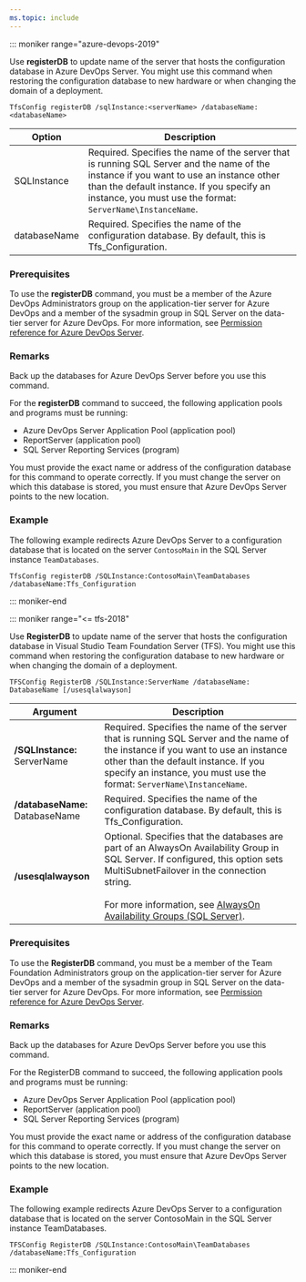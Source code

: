 ```yaml
---
ms.topic: include
---
```


::: moniker range="azure-devops-2019"

Use **registerDB** to update name of the server that hosts the configuration database in Azure DevOps Server.
You might use this command when restoring the configuration database to new hardware or when changing the domain of a deployment.

```
TfsConfig registerDB /sqlInstance:<serverName> /databaseName:<databaseName>
```

|Option|Description|
|---|---|
|SQLInstance|Required. Specifies the name of the server that is running SQL Server and the name of the instance if you want to use an instance other than the default instance. If you specify an instance, you must use the format: `ServerName\InstanceName`.|
|databaseName|Required. Specifies the name of the configuration database. By default, this is Tfs_Configuration.|

### Prerequisites

To use the **registerDB** command, you must be a member of the Azure DevOps Administrators group on the application-tier server for Azure DevOps and a member of the sysadmin group in SQL Server on the data-tier server for Azure DevOps.
For more information, see [Permission reference for Azure DevOps Server](/azure/devops/security/permissions).

### Remarks

Back up the databases for Azure DevOps Server before you use this command.

For the **registerDB** command to succeed, the following application pools and programs must be running:

- Azure DevOps Server Application Pool (application pool)
- ReportServer (application pool)
- SQL Server Reporting Services (program)

You must provide the exact name or address of the configuration database for this command to operate correctly.
If you must change the server on which this database is stored, you must ensure that Azure DevOps Server points to the new location.

### Example

The following example redirects Azure DevOps Server to a configuration database that is located on the server `ContosoMain` in the SQL Server instance `TeamDatabases`.

```
TfsConfig registerDB /SQLInstance:ContosoMain\TeamDatabases /databaseName:Tfs_Configuration
```

::: moniker-end

::: moniker range="<= tfs-2018"

Use **RegisterDB** to update name of the server that hosts the configuration database in Visual Studio Team Foundation Server (TFS).
You might use this command when restoring the configuration database to new hardware or when changing the domain of a deployment.

	TFSConfig RegisterDB /SQLInstance:ServerName /databaseName: DatabaseName [/usesqlalwayson]

<table>
	<thead>
		<tr>
			<th>Argument</th>
			<th>Description</th>
		</tr>
	</thead>
	<tbody>
		<tr>
			<td><strong>/SQLInstance:</strong> ServerName</td>
			<td>
				Required. Specifies the name of the server that is running SQL Server and the name of the instance
				if you want to use an instance other than the default instance.
                If you specify an instance, you must use the format: <code>ServerName\InstanceName</code>.
			</td>
		</tr>
		<tr>
			<td><strong>/databaseName:</strong> DatabaseName</td>
			<td>Required. Specifies the name of the configuration database. By default, this is Tfs_Configuration.</td>
		</tr>
		<tr>
			<td><strong>/usesqlalwayson</strong></td>
			<td>
				Optional. Specifies that the databases are part of an AlwaysOn Availability Group in SQL Server.
				If configured, this option sets MultiSubnetFailover in the connection string.<br/><br/>
				For more information, see <a href="http://msdn.microsoft.com/library/hh510230.aspx">AlwaysOn Availability Groups (SQL Server)</a>.
			</td>
		</tr>
	</tbody>
</table>

### Prerequisites

To use the **RegisterDB** command, you must be a member of the Team Foundation Administrators group on the application-tier server
for Azure DevOps and a member of the sysadmin group in SQL Server on the data-tier server for Azure DevOps.
For more information, see [Permission reference for Azure DevOps Server](/azure/devops/security/permissions).

### Remarks

Back up the databases for Azure DevOps Server before you use this command.

For the RegisterDB command to succeed, the following application pools and programs must be running:

-   Azure DevOps Server Application Pool (application pool)
-   ReportServer (application pool)
-   SQL Server Reporting Services (program)

You must provide the exact name or address of the configuration database for this command to operate correctly.
If you must change the server on which this database is stored, you must ensure that Azure DevOps Server points to the new location.

### Example

The following example redirects Azure DevOps Server to a configuration database that is located on the server ContosoMain in the SQL Server instance TeamDatabases.

    TFSConfig RegisterDB /SQLInstance:ContosoMain\TeamDatabases /databaseName:Tfs_Configuration

::: moniker-end